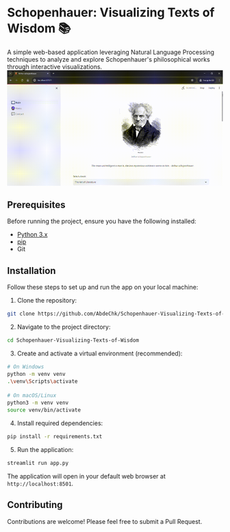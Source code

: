 # Schopenhauer: Visualizing Texts of Wisdom 📚

A simple  web-based application leveraging Natural Language Processing techniques to analyze and explore Schopenhauer's philosophical works through interactive visualizations.
![Alt Text](./img/v1.gif)

## Prerequisites

Before running the project, ensure you have the following installed:
- [Python 3.x](https://www.python.org/downloads/)
- [pip](https://pip.pypa.io/en/stable/)
- Git

## Installation

Follow these steps to set up and run the app on your local machine:

1. Clone the repository:
```bash
git clone https://github.com/AbdeChk/Schopenhauer-Visualizing-Texts-of-Wisdom.git
```

2. Navigate to the project directory:
```bash
cd Schopenhauer-Visualizing-Texts-of-Wisdom
```

3. Create and activate a virtual environment (recommended):
```bash
# On Windows
python -m venv venv
.\venv\Scripts\activate

# On macOS/Linux
python3 -m venv venv
source venv/bin/activate
```

4. Install required dependencies:
```bash
pip install -r requirements.txt
```

5. Run the application:
```bash
streamlit run app.py
```

The application will open in your default web browser at `http://localhost:8501`.

## Contributing

Contributions are welcome! Please feel free to submit a Pull Request.
